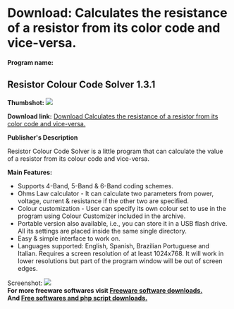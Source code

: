 # Download: Calculates the resistance of a resistor from its color code and vice-versa.

**Program name:**

## Resistor Colour Code Solver 1.3.1

  
**Thumbshot:** ![](http://www.freewarefiles.com/screenshot/rescolcslvr12_md.jpg)   
  
**Download link:** [Download Calculates the resistance of a resistor from its color code and vice-versa.](http://freesoftwares.boysofts.com/Resistor-Colour-Code-Solver_program_39157.html)  
  


**Publisher's Description**  
  


Resistor Colour Code Solver is a little program that can calculate the value of a resistor from its colour code and vice-versa. 

**Main Features:**

  * Supports 4-Band, 5-Band & 6-Band coding schemes. 
  * Ohms Law calculator - It can calculate two parameters from power, voltage, current & resistance if the other two are specified. 
  * Colour customization - User can specify its own colour set to use in the program using Colour Customizer included in the archive. 
  * Portable version also available, i.e., you can store it in a USB flash drive. All its settings are placed inside the same single directory. 
  * Easy & simple interface to work on. 
  * Languages supported: English, Spanish, Brazilian Portuguese and Italian. 
Requires a screen resolution of at least 1024x768. It will work in lower resolutions but part of the program window will be out of screen edges. 

  
  
Screenshot: ![](http://www.freewarefiles.com/screenshot/rescolcslvr12.jpg)   
**For more freeware softwares visit [Freeware software downloads.](http://freesoftwares.boysofts.com/)**   
**And [Free softwares and php script downloads.](http://www.boysofts.com/)**
